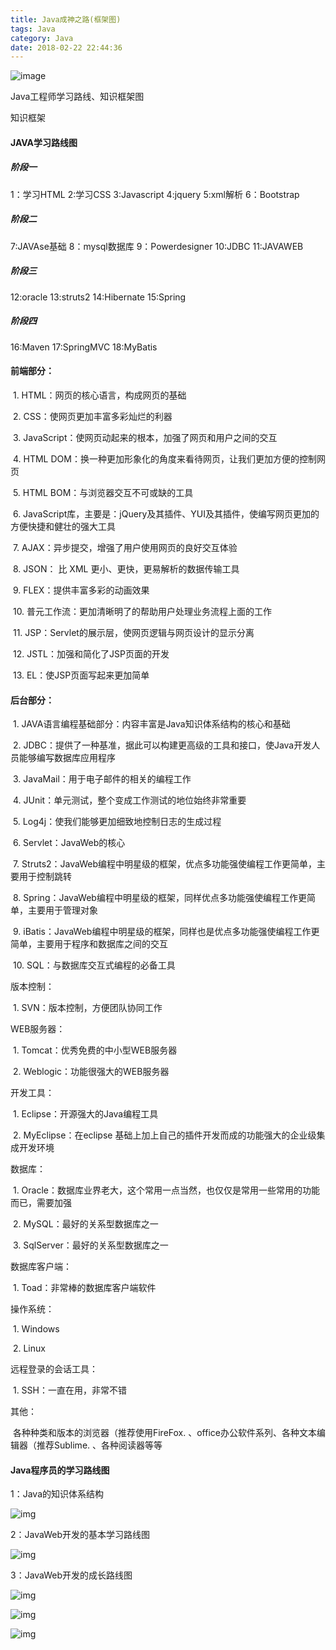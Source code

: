 ```yaml
---
title: Java成神之路(框架图)
tags: Java
category: Java
date: 2018-02-22 22:44:36
---
```

![image](http://ovi3ob9p4.bkt.clouddn.com/TIETU/CT0125.jpg)

Java工程师学习路线、知识框架图
<!--more-->
知识框架
#### JAVA学习路线图
##### 阶段一
1：学习HTML     2:学习CSS    3:Javascript    4:jquery    5:xml解析   6：Bootstrap     
##### 阶段二
7:JAVAse基础      8：mysql数据库     9：Powerdesigner   10:JDBC    11:JAVAWEB       
##### 阶段三
12:oracle         13:struts2         14:Hibernate       15:Spring
##### 阶段四
16:Maven         17:SpringMVC      18:MyBatis

#### 前端部分：

​       1.  HTML：网页的核心语言，构成网页的基础

​       2.  CSS：使网页更加丰富多彩灿烂的利器

​       3.  JavaScript：使网页动起来的根本，加强了网页和用户之间的交互

​       4.  HTML DOM：换一种更加形象化的角度来看待网页，让我们更加方便的控制网页

​       5.  HTML BOM：与浏览器交互不可或缺的工具

​       6.  JavaScript库，主要是：jQuery及其插件、YUI及其插件，使编写网页更加的方便快捷和健壮的强大工具

​       7.  AJAX：异步提交，增强了用户使用网页的良好交互体验

​       8.  JSON： 比 XML 更小、更快，更易解析的数据传输工具

​       9.  FLEX：提供丰富多彩的动画效果

​       10.  普元工作流：更加清晰明了的帮助用户处理业务流程上面的工作

​       11.  JSP：Servlet的展示层，使网页逻辑与网页设计的显示分离

​       12.  JSTL：加强和简化了JSP页面的开发

​       13.  EL：使JSP页面写起来更加简单

#### 后台部分：

​       1.  JAVA语言编程基础部分：内容丰富是Java知识体系结构的核心和基础

​       2.  JDBC：提供了一种基准，据此可以构建更高级的工具和接口，使Java开发人员能够编写数据库应用程序

​       3.  JavaMail：用于电子邮件的相关的编程工作

​       4.  JUnit：单元测试，整个变成工作测试的地位始终非常重要

​       5.  Log4j：使我们能够更加细致地控制日志的生成过程

​       6.  Servlet：JavaWeb的核心

​       7.  Struts2：JavaWeb编程中明星级的框架，优点多功能强使编程工作更简单，主要用于控制跳转

​       8.  Spring：JavaWeb编程中明星级的框架，同样优点多功能强使编程工作更简单，主要用于管理对象

​       9.  iBatis：JavaWeb编程中明星级的框架，同样也是优点多功能强使编程工作更简单，主要用于程序和数据库之间的交互

​       10.  SQL：与数据库交互式编程的必备工具

版本控制：

​      1.  SVN：版本控制，方便团队协同工作

WEB服务器：

​      1.  Tomcat：优秀免费的中小型WEB服务器

​      2.  Weblogic：功能很强大的WEB服务器

开发工具：

​      1.  Eclipse：开源强大的Java编程工具

​      2.  MyEclipse：在eclipse 基础上加上自己的插件开发而成的功能强大的企业级集成开发环境

数据库：

​     1.  Oracle：数据库业界老大，这个常用一点当然，也仅仅是常用一些常用的功能而已，需要加强

​     2.  MySQL：最好的关系型数据库之一

​     3.  SqlServer：最好的关系型数据库之一

数据库客户端：

​     1.  Toad：非常棒的数据库客户端软件

操作系统：

​     1.  Windows

​     2.  Linux

远程登录的会话工具：

​    1.  SSH：一直在用，非常不错

其他：

​      各种种类和版本的浏览器（推荐使用FireFox.  、office办公软件系列、各种文本编辑器（推荐Sublime.  、各种阅读器等等

#### Java程序员的学习路线图

1：Java的知识体系结构

 ![img](http://ovi3ob9p4.bkt.clouddn.com/Java/javaxuexi001.png)


2：JavaWeb开发的基本学习路线图

![img](http://ovi3ob9p4.bkt.clouddn.com/Java/javaxuexi002.jpg)

3：JavaWeb开发的成长路线图

 ![img](http://ovi3ob9p4.bkt.clouddn.com/Java/javaxuexi003.jpg)

 ![img](http://ovi3ob9p4.bkt.clouddn.com/Java/javaxuexi004.png)

![img](http://ovi3ob9p4.bkt.clouddn.com/Java/javaxuexi005.png)
